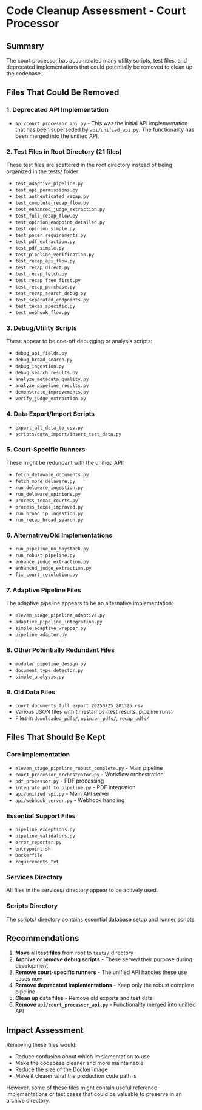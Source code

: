 # Code Cleanup Assessment - Court Processor

## Summary

The court processor has accumulated many utility scripts, test files, and deprecated implementations that could potentially be removed to clean up the codebase.

## Files That Could Be Removed

### 1. Deprecated API Implementation
- `api/court_processor_api.py` - This was the initial API implementation that has been superseded by `api/unified_api.py`. The functionality has been merged into the unified API.

### 2. Test Files in Root Directory (21 files)
These test files are scattered in the root directory instead of being organized in the tests/ folder:
- `test_adaptive_pipeline.py`
- `test_api_permissions.py`
- `test_authenticated_recap.py`
- `test_complete_recap_flow.py`
- `test_enhanced_judge_extraction.py`
- `test_full_recap_flow.py`
- `test_opinion_endpoint_detailed.py`
- `test_opinion_simple.py`
- `test_pacer_requirements.py`
- `test_pdf_extraction.py`
- `test_pdf_simple.py`
- `test_pipeline_verification.py`
- `test_recap_api_flow.py`
- `test_recap_direct.py`
- `test_recap_fetch.py`
- `test_recap_free_first.py`
- `test_recap_purchase.py`
- `test_recap_search_debug.py`
- `test_separated_endpoints.py`
- `test_texas_specific.py`
- `test_webhook_flow.py`

### 3. Debug/Utility Scripts
These appear to be one-off debugging or analysis scripts:
- `debug_api_fields.py`
- `debug_broad_search.py`
- `debug_ingestion.py`
- `debug_search_results.py`
- `analyze_metadata_quality.py`
- `analyze_pipeline_results.py`
- `demonstrate_improvements.py`
- `verify_judge_extraction.py`

### 4. Data Export/Import Scripts
- `export_all_data_to_csv.py`
- `scripts/data_import/insert_test_data.py`

### 5. Court-Specific Runners
These might be redundant with the unified API:
- `fetch_delaware_documents.py`
- `fetch_more_delaware.py`
- `run_delaware_ingestion.py`
- `run_delaware_opinions.py`
- `process_texas_courts.py`
- `process_texas_improved.py`
- `run_broad_ip_ingestion.py`
- `run_recap_broad_search.py`

### 6. Alternative/Old Implementations
- `run_pipeline_no_haystack.py`
- `run_robust_pipeline.py`
- `enhance_judge_extraction.py`
- `enhanced_judge_extraction.py`
- `fix_court_resolution.py`

### 7. Adaptive Pipeline Files
The adaptive pipeline appears to be an alternative implementation:
- `eleven_stage_pipeline_adaptive.py`
- `adaptive_pipeline_integration.py`
- `simple_adaptive_wrapper.py`
- `pipeline_adapter.py`

### 8. Other Potentially Redundant Files
- `modular_pipeline_design.py`
- `document_type_detector.py`
- `simple_analysis.py`

### 9. Old Data Files
- `court_documents_full_export_20250725_201325.csv`
- Various JSON files with timestamps (test results, pipeline runs)
- Files in `downloaded_pdfs/`, `opinion_pdfs/`, `recap_pdfs/`

## Files That Should Be Kept

### Core Implementation
- `eleven_stage_pipeline_robust_complete.py` - Main pipeline
- `court_processor_orchestrator.py` - Workflow orchestration
- `pdf_processor.py` - PDF processing
- `integrate_pdf_to_pipeline.py` - PDF integration
- `api/unified_api.py` - Main API server
- `api/webhook_server.py` - Webhook handling

### Essential Support Files
- `pipeline_exceptions.py`
- `pipeline_validators.py`
- `error_reporter.py`
- `entrypoint.sh`
- `Dockerfile`
- `requirements.txt`

### Services Directory
All files in the services/ directory appear to be actively used.

### Scripts Directory
The scripts/ directory contains essential database setup and runner scripts.

## Recommendations

1. **Move all test files** from root to `tests/` directory
2. **Archive or remove debug scripts** - These served their purpose during development
3. **Remove court-specific runners** - The unified API handles these use cases now
4. **Remove deprecated implementations** - Keep only the robust complete pipeline
5. **Clean up data files** - Remove old exports and test data
6. **Remove `api/court_processor_api.py`** - Functionality merged into unified API

## Impact Assessment

Removing these files would:
- Reduce confusion about which implementation to use
- Make the codebase cleaner and more maintainable
- Reduce the size of the Docker image
- Make it clearer what the production code path is

However, some of these files might contain useful reference implementations or test cases that could be valuable to preserve in an archive directory.